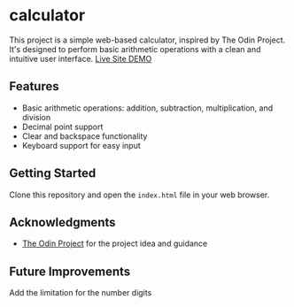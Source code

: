 # calculator

This project is a simple web-based calculator, inspired by The Odin Project. It's designed to perform basic arithmetic operations with a clean and intuitive user interface.
[Live Site DEMO](https://ru4s93m6.github.io/calculator/)

## Features

- Basic arithmetic operations: addition, subtraction, multiplication, and division
- Decimal point support
- Clear and backspace functionality
- Keyboard support for easy input

## Getting Started

Clone this repository and open the `index.html` file in your web browser.

## Acknowledgments

- [The Odin Project](https://www.theodinproject.com/lessons/foundations-calculator) for the project idea and guidance

## Future Improvements

Add the limitation for the number digits
